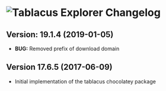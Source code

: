 # ![Tablacus Explorer Changelog](https://img.shields.io/badge/Tablacus%20Explorer-Package%20Changelog-blue.svg?style=for-the-badge)

## Version: 19.1.4 (2019-01-05)
- **BUG:** Removed prefix of download domain

## Version 17.6.5 (2017-06-09)
- Initial implementation of the tablacus chocolatey package
